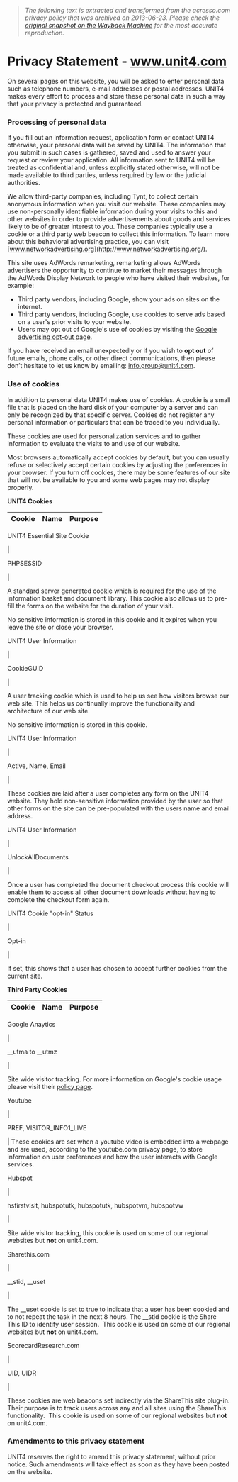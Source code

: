 > *The following text is extracted and transformed from the acresso.com privacy policy that was archived on 2013-06-23. Please check the [original snapshot on the Wayback Machine](https://web.archive.org/web/20130623030345id_/http%3A//www.unit4.com/privacy) for the most accurate reproduction.*

# Privacy Statement - www.unit4.com

On several pages on this website, you will be asked to enter personal data such as telephone numbers, e-mail addresses or postal addresses. UNIT4 makes every effort to process and store these personal data in such a way that your privacy is protected and guaranteed.

### Processing of personal data

If you fill out an information request, application form or contact UNIT4 otherwise, your personal data will be saved by UNIT4. The information that you submit in such cases is gathered, saved and used to answer your request or review your application. All information sent to UNIT4 will be treated as confidential and, unless explicitly stated otherwise, will not be made available to third parties, unless required by law or the judicial authorities.

We allow third-party companies, including Tynt, to collect certain anonymous information when you visit our website. These companies may use non-personally identifiable information during your visits to this and other websites in order to provide advertisements about goods and services likely to be of greater interest to you. These companies typically use a cookie or a third party web beacon to collect this information. To learn more about this behavioral advertising practice, you can visit [www.networkadvertising.org](http://www.networkadvertising.org/).

This site uses AdWords remarketing, remarketing allows AdWords advertisers the opportunity to continue to market their messages through the AdWords Display Network to people who have visited their websites, for example:

  * Third party vendors, including Google, show your ads on sites on the internet.
  * Third party vendors, including Google, use cookies to serve ads based on a user's prior visits to your website.
  * Users may opt out of Google's use of cookies by visiting the [Google advertising opt-out page](http://www.google.com/privacy_ads.html).



If you have received an email unexpectedly or if you wish to **opt out** of future emails, phone calls, or other direct communications, then please don’t hesitate to let us know by emailing: [info.group@unit4.com](mailto:info.group@unit4.com).

### Use of cookies

In addition to personal data UNIT4 makes use of cookies. A cookie is a small file that is placed on the hard disk of your computer by a server and can only be recognized by that specific server. Cookies do not register any personal information or particulars that can be traced to you individually.

These cookies are used for personalization services and to gather information to evaluate the visits to and use of our website.

Most browsers automatically accept cookies by default, but you can usually refuse or selectively accept certain cookies by adjusting the preferences in your browser. If you turn off cookies, there may be some features of our site that will not be available to you and some web pages may not display properly.

**UNIT4 Cookies**

Cookie| Name| Purpose  
---|---|---  
  
UNIT4 Essential Site Cookie

| 

PHPSESSID

| 

A standard server generated cookie which is required for the use of the information basket and document library. This cookie also allows us to pre-fill the forms on the website for the duration of your visit.

No sensitive information is stored in this cookie and it expires when you leave the site or close your browser.  
  
UNIT4 User Information

| 

CookieGUID

| 

A user tracking cookie which is used to help us see how visitors browse our web site. This helps us continually improve the functionality and architecture of our web site.

No sensitive information is stored in this cookie.  
  
UNIT4 User Information

| 

Active, Name, Email

| 

These cookies are laid after a user completes any form on the UNIT4 website. They hold non-sensitive information provided by the user so that other forms on the site can be pre-populated with the users name and email address.  
  
UNIT4 User Information

| 

UnlockAllDocuments

| 

Once a user has completed the document checkout process this cookie will enable them to access all other document downloads without having to complete the checkout form again.  
  
UNIT4 Cookie "opt-in" Status

| 

Opt-in

| 

If set, this shows that a user has chosen to accept further cookies from the current site.  
  
**Third Party Cookies**

Cookie| Name| Purpose  
---|---|---  
  
Google Anaytics

| 

__utma to __utmz

| 

Site wide visitor tracking. For more information on Google's cookie usage please visit their [policy page](https://developers.google.com/analytics/resources/concepts/gaConceptsCookies).  
  
Youtube

| 

PREF, VISITOR_INFO1_LIVE

| These cookies are set when a youtube video is embedded into a webpage and are used, according to the youtube.com privacy page, to store information on user preferences and how the user interacts with Google services.  
  
Hubspot

| 

hsfirstvisit, hubspotutk, hubspotutk, hubspotvm, hubspotvw

| 

Site wide visitor tracking, this cookie is used on some of our regional websites but **not** on unit4.com.  
  
Sharethis.com

| 

__stid, __uset

| 

The __uset cookie is set to true to indicate that a user has been cookied and to not repeat the task in the next 8 hours. The __stid cookie is the Share This ID to identify user session.  This cookie is used on some of our regional websites but **not** on unit4.com.  
  
ScorecardResearch.com

| 

UID, UIDR

| 

These cookies are web beacons set indirectly via the ShareThis site plug-in. Their purpose is to track users across any and all sites using the ShareThis functionality.  This cookie is used on some of our regional websites but **not** on unit4.com.  
  
### Amendments to this privacy statement

UNIT4 reserves the right to amend this privacy statement, without prior notice. Such amendments will take effect as soon as they have been posted on the website.
